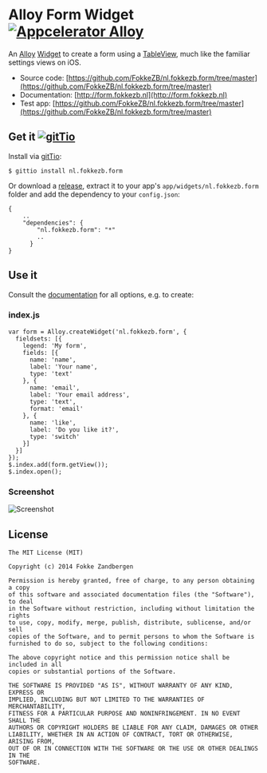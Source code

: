 # Alloy Form Widget [![Appcelerator Alloy](http://www-static.appcelerator.com/badges/alloy-git-badge-sq.png)](http://appcelerator.com/alloy/)

An [Alloy](http://appcelerator.com/alloy) [Widget](http://docs.appcelerator.com/titanium/latest/#!/guide/Alloy_Widgets) to create a form using a [TableView](http://docs.appcelerator.com/titanium/latest/#!/guide/TableViews), much like the familiar settings views on iOS.

* Source code: [https://github.com/FokkeZB/nl.fokkezb.form/tree/master](https://github.com/FokkeZB/nl.fokkezb.form/tree/master)
* Documentation: [http://form.fokkezb.nl](http://form.fokkezb.nl)
* Test app: [https://github.com/FokkeZB/nl.fokkezb.form/tree/master](https://github.com/FokkeZB/nl.fokkezb.form/tree/master)

## Get it [![gitTio](http://gitt.io/badge.png)](http://gitt.io/component/nl.fokkezb.form)

Install via [gitTio](http://gitt.io/component/nl.fokkezb.form):

	$ gittio install nl.fokkezb.form

Or download a [release](https://github.com/FokkeZB/nl.fokkezb.form/releases), extract it to your app's `app/widgets/nl.fokkezb.form` folder and add the dependency to your `config.json`:

	{
		..
		"dependencies": {
		    "nl.fokkezb.form": "*"
		    ..
		  }
	}	

## Use it

Consult the [documentation](http://form.fokkezb.nl) for all options, e.g. to create:

### index.js
    var form = Alloy.createWidget('nl.fokkezb.form', {
      fieldsets: [{
        legend: 'My form',
        fields: [{
          name: 'name',
          label: 'Your name',
          type: 'text'
        }, {
          name: 'email',
          label: 'Your email address',
          type: 'text',
          format: 'email'
        }, {
          name: 'like',
          label: 'Do you like it?',
          type: 'switch'
        }]
      }]
    });
    $.index.add(form.getView());
    $.index.open();

### Screenshot

![Screenshot](https://github.com/FokkeZB/nl.fokkezb.form/blob/gh-pages/doc-resources/example.png?raw=true)
 
## License

	The MIT License (MIT)
	
	Copyright (c) 2014 Fokke Zandbergen
	
	Permission is hereby granted, free of charge, to any person obtaining a copy
	of this software and associated documentation files (the "Software"), to deal
	in the Software without restriction, including without limitation the rights
	to use, copy, modify, merge, publish, distribute, sublicense, and/or sell
	copies of the Software, and to permit persons to whom the Software is
	furnished to do so, subject to the following conditions:
	
	The above copyright notice and this permission notice shall be included in all
	copies or substantial portions of the Software.
	
	THE SOFTWARE IS PROVIDED "AS IS", WITHOUT WARRANTY OF ANY KIND, EXPRESS OR
	IMPLIED, INCLUDING BUT NOT LIMITED TO THE WARRANTIES OF MERCHANTABILITY,
	FITNESS FOR A PARTICULAR PURPOSE AND NONINFRINGEMENT. IN NO EVENT SHALL THE
	AUTHORS OR COPYRIGHT HOLDERS BE LIABLE FOR ANY CLAIM, DAMAGES OR OTHER
	LIABILITY, WHETHER IN AN ACTION OF CONTRACT, TORT OR OTHERWISE, ARISING FROM,
	OUT OF OR IN CONNECTION WITH THE SOFTWARE OR THE USE OR OTHER DEALINGS IN THE
	SOFTWARE.